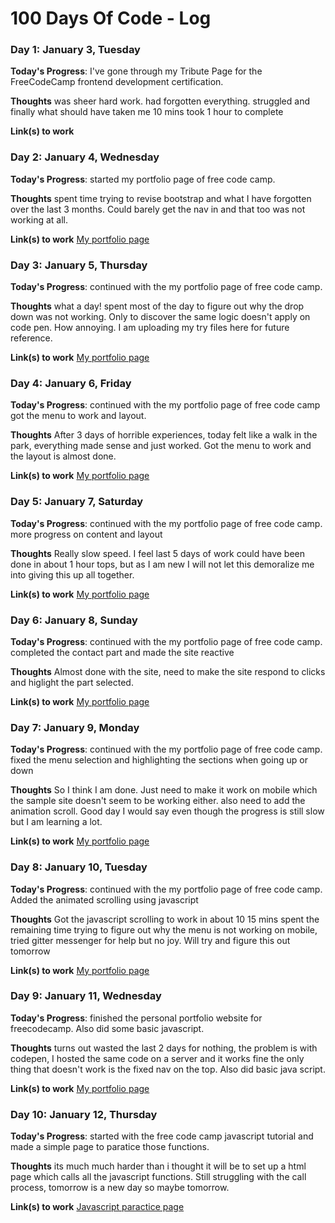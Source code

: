 # 100 Days Of Code - Log


### Day 1: January 3, Tuesday

**Today's Progress**: I've gone through my Tribute Page for the FreeCodeCamp frontend development certification.

**Thoughts** was sheer hard work. had forgotten everything. struggled and finally what should have taken me 10 mins took 1 hour to complete

**Link(s) to work**
### Day 2: January 4, Wednesday

**Today's Progress**: started my portfolio page of free code camp.

**Thoughts** spent time trying to revise bootstrap and what I have forgotten over the last 3 months. Could barely get the nav in and that too was not working at all. 

**Link(s) to work**
[My portfolio page](http://codepen.io/muhammadqureshi/pen/ggbawX)

### Day 3: January 5, Thursday

**Today's Progress**: continued with the my portfolio page of free code camp.

**Thoughts** what a day! spent most of the day to figure out why the drop down was not working. Only to discover the same logic doesn't apply on code pen. How annoying. I am uploading my try files here for future reference. 

**Link(s) to work**
[My portfolio page](http://codepen.io/muhammadqureshi/pen/ggbawX)

### Day 4: January 6, Friday

**Today's Progress**: continued with the my portfolio page of free code camp got the menu to work and layout. 

**Thoughts** After 3 days of horrible experiences, today felt like a walk in the park, everything made sense and just worked. Got the menu to work and the layout is almost done.

**Link(s) to work**
[My portfolio page](http://codepen.io/muhammadqureshi/pen/ggbawX)

### Day 5: January 7, Saturday

**Today's Progress**: continued with the my portfolio page of free code camp. more progress on content and layout 

**Thoughts** Really slow speed. I feel last 5 days of work could have been done in about 1 hour tops, but as I am new I will not let this demoralize me into giving this up all together. 

**Link(s) to work**
[My portfolio page](http://codepen.io/muhammadqureshi/pen/ggbawX)

### Day 6: January 8, Sunday

**Today's Progress**: continued with the my portfolio page of free code camp. completed the contact part and made the site reactive 

**Thoughts** Almost done with the site, need to make the site respond to clicks and higlight the part selected. 

**Link(s) to work**
[My portfolio page](http://codepen.io/muhammadqureshi/pen/ggbawX)

### Day 7: January 9, Monday

**Today's Progress**: continued with the my portfolio page of free code camp. fixed the menu selection and highlighting the sections when going up or down

**Thoughts** So I think I am done. Just need to make it work on mobile which the sample site doesn't seem to be working either. also need to add the animation scroll. Good day I would say even though the progress is still slow but I am learning a lot.

**Link(s) to work**
[My portfolio page](http://codepen.io/muhammadqureshi/pen/ggbawX)

### Day 8: January 10, Tuesday

**Today's Progress**: continued with the my portfolio page of free code camp. Added the animated scrolling using javascript

**Thoughts** Got the javascript scrolling to work in about 10 15 mins spent the remaining time trying to figure out why the menu is not working on mobile, tried gitter messenger for help but no joy. Will try and figure this out tomorrow

**Link(s) to work**
[My portfolio page](http://codepen.io/muhammadqureshi/pen/ggbawX)

### Day 9: January 11, Wednesday

**Today's Progress**: finished the personal portfolio website for freecodecamp. Also did some basic javascript. 

**Thoughts** turns out wasted the last 2 days for nothing, the problem is with codepen, I hosted the same code on a server and it works fine the only thing that doesn't work is the fixed nav on the top. Also did basic java script.

**Link(s) to work**
[My portfolio page](http://codepen.io/muhammadqureshi/pen/ggbawX)

### Day 10: January 12, Thursday

**Today's Progress**: started with the free code camp javascript tutorial and made a simple page to paratice those functions. 

**Thoughts** its much much harder than i thought it will be to set up a html page which calls all the javascript functions. Still struggling with the call process, tomorrow is a new day so maybe tomorrow.

**Link(s) to work**
[Javascript paractice page](https://github.com/muhammad83/javascript)
